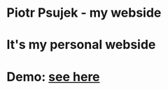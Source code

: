 # Piotr Psujek - my webside
# It's my personal webside
# Demo: [see here](https://ppiotrek.github.io/)
